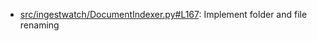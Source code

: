 - [src/ingestwatch/DocumentIndexer.py#L167](src/ingestwatch/DocumentIndexer.py#L167): Implement folder and file renaming
